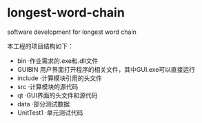 # longest-word-chain
software development for longest word chain

本工程的项目结构如下：
- bin
  ·作业需求的.exe和.dll文件
- GUIBIN
  用户界面打开程序的相关文件，其中GUI.exe可以直接运行
- include
  ·计算模块引用的头文件
- src
  ·计算模块的源代码
- qt
  ·GUI界面的头文件和源代码
- data
  ·部分测试数据
- UnitTest1
  ·单元测试代码
